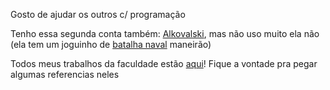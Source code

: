 Gosto de ajudar os outros c/ programação  

Tenho essa segunda conta também: [Alkovalski](https://github.com/Alkovalski), mas não uso muito ela não (ela tem um joguinho de [batalha naval](https://alkovalski.github.io/naval/batalha-naval.html) maneirão)  

Todos meus trabalhos da faculdade estão [aqui](https://github.com/Trabalhos-PUC-PR)! Fique a vontade pra pegar algumas referencias neles
